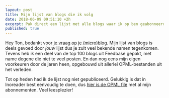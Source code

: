 ```yaml
---
layout: post
title: Mijn lijst van blogs die ik volg
date: 2018-06-09 09:51:10 +2h
excerpt: Pak direct een lijst met alle blogs waar ik op ben geabonneerd
published: true
---
```

Hey Ton, bedankt voor [je vraag op je (micro)blog](https://www.zylstra.org/blog/2018/06/4125/). Mijn lijst van blogs is deels gevoed door _jouw_ lijst dus je zult veel bekende namen tegenkomen. Tevens heb ik een deel van de top 100 blogs uit Feedbase gepakt, met name degene die niet te veel posten. En dan nog eens mijn eigen voorkeuren door de jaren heen, opgebouwd uit allerlei OPML-bestanden uit het verleden. 

Tot op heden had ik de lijst nog niet gepubliceerd. Gelukkig is dat in Inoreader best eenvoudig te doen, dus [hier is de OPML file](/files/subscriptions-frank-meeuwsen-june-2018.opml) met al mijn abonnementen. Veel leesplezier!
